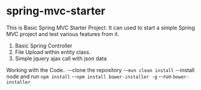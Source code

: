 # spring-mvc-starter

This is Basic Spring MVC Starter Project.
It can used to start a simple Spring MVC project and test various features from it.
1. Basic Spring Controller
2. File Upload within entity class.
3. Simple jquery ajax call with json data



Working with the Code..
--clone the repository
--```mvn clean install```
--install node and run ```npm install```
--```npm install bower-installer -g```
--run ```bower-installer```